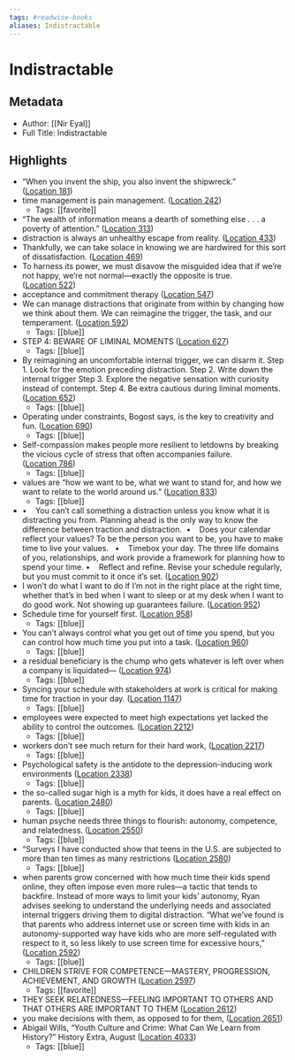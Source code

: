 ```yaml
---
tags: #readwise-books
aliases: Indistractable
---
```

# Indistractable

## Metadata
- Author: [[Nir Eyal]]
- Full Title: Indistractable

## Highlights
- “When you invent the ship, you also invent the shipwreck.” ([Location 181](https://readwise.io/to_kindle?action=open&asin=B07PG2W6DC&location=181))
- time management is pain management. ([Location 242](https://readwise.io/to_kindle?action=open&asin=B07PG2W6DC&location=242))
    - Tags: [[favorite]] 
- “The wealth of information means a dearth of something else . . . a poverty of attention.” ([Location 313](https://readwise.io/to_kindle?action=open&asin=B07PG2W6DC&location=313))
- distraction is always an unhealthy escape from reality. ([Location 433](https://readwise.io/to_kindle?action=open&asin=B07PG2W6DC&location=433))
- Thankfully, we can take solace in knowing we are hardwired for this sort of dissatisfaction. ([Location 469](https://readwise.io/to_kindle?action=open&asin=B07PG2W6DC&location=469))
- To harness its power, we must disavow the misguided idea that if we’re not happy, we’re not normal—exactly the opposite is true. ([Location 522](https://readwise.io/to_kindle?action=open&asin=B07PG2W6DC&location=522))
- acceptance and commitment therapy ([Location 547](https://readwise.io/to_kindle?action=open&asin=B07PG2W6DC&location=547))
- We can manage distractions that originate from within by changing how we think about them. We can reimagine the trigger, the task, and our temperament. ([Location 592](https://readwise.io/to_kindle?action=open&asin=B07PG2W6DC&location=592))
    - Tags: [[blue]] 
- STEP 4: BEWARE OF LIMINAL MOMENTS ([Location 627](https://readwise.io/to_kindle?action=open&asin=B07PG2W6DC&location=627))
    - Tags: [[blue]] 
- By reimagining an uncomfortable internal trigger, we can disarm it.
  Step 1. Look for the emotion preceding distraction.
  Step 2. Write down the internal trigger
  Step 3. Explore the negative sensation with curiosity instead of contempt.
  Step 4. Be extra cautious during liminal moments. ([Location 652](https://readwise.io/to_kindle?action=open&asin=B07PG2W6DC&location=652))
    - Tags: [[blue]] 
- Operating under constraints, Bogost says, is the key to creativity and fun. ([Location 690](https://readwise.io/to_kindle?action=open&asin=B07PG2W6DC&location=690))
    - Tags: [[blue]] 
- Self-compassion makes people more resilient to letdowns by breaking the vicious cycle of stress that often accompanies failure. ([Location 786](https://readwise.io/to_kindle?action=open&asin=B07PG2W6DC&location=786))
    - Tags: [[blue]] 
- values are “how we want to be, what we want to stand for, and how we want to relate to the world around us.” ([Location 833](https://readwise.io/to_kindle?action=open&asin=B07PG2W6DC&location=833))
    - Tags: [[blue]] 
- •    You can’t call something a distraction unless you know what it is distracting you from. Planning ahead is the only way to know the difference between traction and distraction.  •    Does your calendar reflect your values? To be the person you want to be, you have to make time to live your values.  
  •    Timebox your day. The three life domains of you, relationships, and work provide a framework for planning how to spend your time.
  •    Reflect and refine. Revise your schedule regularly, but you must commit to it once it’s set. ([Location 902](https://readwise.io/to_kindle?action=open&asin=B07PG2W6DC&location=902))
- I won’t do what I want to do if I’m not in the right place at the right time, whether that’s in bed when I want to sleep or at my desk when I want to do good work. Not showing up guarantees failure. ([Location 952](https://readwise.io/to_kindle?action=open&asin=B07PG2W6DC&location=952))
- Schedule time for yourself first. ([Location 958](https://readwise.io/to_kindle?action=open&asin=B07PG2W6DC&location=958))
    - Tags: [[blue]] 
- You can’t always control what you get out of time you spend, but you can control how much time you put into a task. ([Location 960](https://readwise.io/to_kindle?action=open&asin=B07PG2W6DC&location=960))
    - Tags: [[blue]] 
- a residual beneficiary is the chump who gets whatever is left over when a company is liquidated— ([Location 974](https://readwise.io/to_kindle?action=open&asin=B07PG2W6DC&location=974))
    - Tags: [[blue]] 
- Syncing your schedule with stakeholders at work is critical for making time for traction in your day. ([Location 1147](https://readwise.io/to_kindle?action=open&asin=B07PG2W6DC&location=1147))
    - Tags: [[blue]] 
- employees were expected to meet high expectations yet lacked the ability to control the outcomes. ([Location 2212](https://readwise.io/to_kindle?action=open&asin=B07PG2W6DC&location=2212))
    - Tags: [[blue]] 
- workers don’t see much return for their hard work, ([Location 2217](https://readwise.io/to_kindle?action=open&asin=B07PG2W6DC&location=2217))
    - Tags: [[blue]] 
- Psychological safety is the antidote to the depression-inducing work environments ([Location 2338](https://readwise.io/to_kindle?action=open&asin=B07PG2W6DC&location=2338))
    - Tags: [[blue]] 
- the so-called sugar high is a myth for kids, it does have a real effect on parents. ([Location 2480](https://readwise.io/to_kindle?action=open&asin=B07PG2W6DC&location=2480))
    - Tags: [[blue]] 
- human psyche needs three things to flourish: autonomy, competence, and relatedness. ([Location 2550](https://readwise.io/to_kindle?action=open&asin=B07PG2W6DC&location=2550))
    - Tags: [[blue]] 
- “Surveys I have conducted show that teens in the U.S. are subjected to more than ten times as many restrictions ([Location 2580](https://readwise.io/to_kindle?action=open&asin=B07PG2W6DC&location=2580))
    - Tags: [[blue]] 
- when parents grow concerned with how much time their kids spend online, they often impose even more rules—a tactic that tends to backfire. Instead of more ways to limit your kids’ autonomy, Ryan advises seeking to understand the underlying needs and associated internal triggers driving them to digital distraction. “What we’ve found is that parents who address internet use or screen time with kids in an autonomy-supported way have kids who are more self-regulated with respect to it, so less likely to use screen time for excessive hours,” ([Location 2592](https://readwise.io/to_kindle?action=open&asin=B07PG2W6DC&location=2592))
    - Tags: [[blue]] 
- CHILDREN STRIVE FOR COMPETENCE—MASTERY, PROGRESSION, ACHIEVEMENT, AND GROWTH ([Location 2597](https://readwise.io/to_kindle?action=open&asin=B07PG2W6DC&location=2597))
    - Tags: [[favorite]] 
- THEY SEEK RELATEDNESS—FEELING IMPORTANT TO OTHERS AND THAT OTHERS ARE IMPORTANT TO THEM ([Location 2612](https://readwise.io/to_kindle?action=open&asin=B07PG2W6DC&location=2612))
- you make decisions with them, as opposed to for them, ([Location 2651](https://readwise.io/to_kindle?action=open&asin=B07PG2W6DC&location=2651))
- Abigail Wills, “Youth Culture and Crime: What Can We Learn from History?” History Extra, August ([Location 4033](https://readwise.io/to_kindle?action=open&asin=B07PG2W6DC&location=4033))
    - Tags: [[blue]] 
